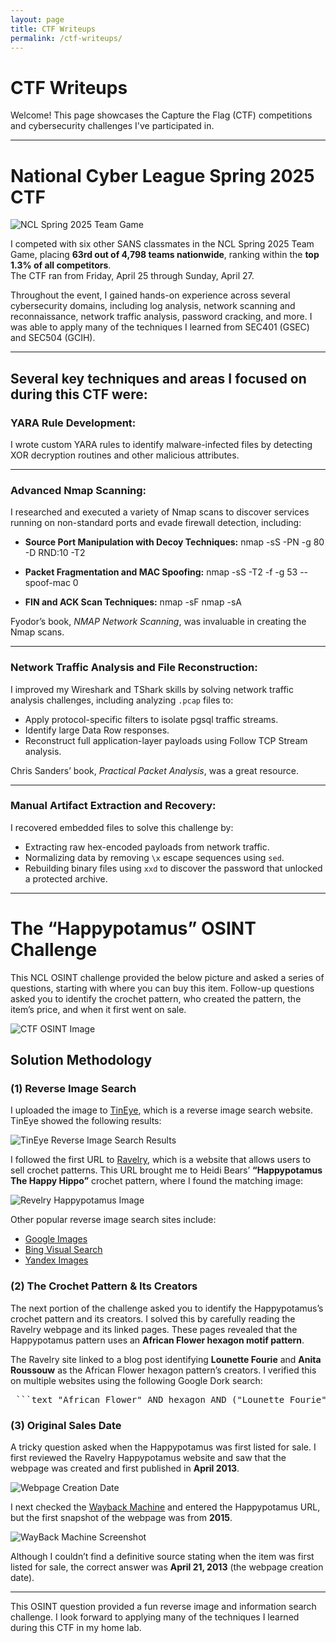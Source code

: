 ```yaml
---
layout: page
title: CTF Writeups
permalink: /ctf-writeups/
---
```


# CTF Writeups

Welcome! This page showcases the Capture the Flag (CTF) competitions and cybersecurity challenges I've participated in.

---

# National Cyber League Spring 2025 CTF

![NCL Spring 2025 Team Game](assets/img/NCL-Team-Game.png)

I competed with six other SANS classmates in the NCL Spring 2025 Team Game, placing **63rd out of 4,798 teams nationwide**, ranking within the **top 1.3% of all competitors**.  
The CTF ran from Friday, April 25 through Sunday, April 27.

Throughout the event, I gained hands-on experience across several cybersecurity domains, including log analysis, network scanning and reconnaissance, network traffic analysis, password cracking, and more. I was able to apply many of the techniques I learned from SEC401 (GSEC) and SEC504 (GCIH).

---

## Several key techniques and areas I focused on during this CTF were:

### YARA Rule Development:

I wrote custom YARA rules to identify malware-infected files by detecting XOR decryption routines and other malicious attributes.

---

### Advanced Nmap Scanning:

I researched and executed a variety of Nmap scans to discover services running on non-standard ports and evade firewall detection, including:

- **Source Port Manipulation with Decoy Techniques:**
nmap -sS -PN -g 80 -D RND:10 -T2

- **Packet Fragmentation and MAC Spoofing:**
nmap -sS -T2 -f -g 53 --spoof-mac 0

- **FIN and ACK Scan Techniques:**
nmap -sF nmap -sA


Fyodor’s book, *NMAP Network Scanning*, was invaluable in creating the Nmap scans.

---

### Network Traffic Analysis and File Reconstruction:

I improved my Wireshark and TShark skills by solving network traffic analysis challenges, including analyzing `.pcap` files to:

- Apply protocol-specific filters to isolate pgsql traffic streams.
- Identify large Data Row responses.
- Reconstruct full application-layer payloads using Follow TCP Stream analysis.

Chris Sanders’ book, *Practical Packet Analysis*, was a great resource.

---

### Manual Artifact Extraction and Recovery:

I recovered embedded files to solve this challenge by:

- Extracting raw hex-encoded payloads from network traffic.
- Normalizing data by removing `\x` escape sequences using `sed`.
- Rebuilding binary files using `xxd` to discover the password that unlocked a protected archive.

---

# The “Happypotamus” OSINT Challenge

This NCL OSINT challenge provided the below picture and asked a series of questions, starting with where you can buy this item. Follow-up questions asked you to identify the crochet pattern, who created the pattern, the item’s price, and when it first went on sale.

![CTF OSINT Image](assets/img/1.png)

## Solution Methodology

### (1) Reverse Image Search

I uploaded the image to [TinEye](https://tineye.com/), which is a reverse image search website. TinEye showed the following results:

![TinEye Reverse Image Search Results](assets/img/2.png)

I followed the first URL to [Ravelry](https://www.ravelry.com/patterns/library/happypotamus-the-happy-hippo), which is a website that allows users to sell crochet patterns. This URL brought me to Heidi Bears’ **“Happypotamus The Happy Hippo”** crochet pattern, where I found the matching image:

![Revelry Happypotamus Image](assets/img/3.png)

Other popular reverse image search sites include:

- [Google Images](https://images.google.com)
- [Bing Visual Search](https://www.bing.com/visualsearch)
- [Yandex Images](https://yandex.com/images)

### (2) The Crochet Pattern & Its Creators

The next portion of the challenge asked you to identify the Happypotamus’s crochet pattern and its creators. I solved this by carefully reading the Ravelry webpage and its linked pages. These pages revealed that the Happypotamus pattern uses an **African Flower hexagon motif pattern**.

The Ravelry site linked to a blog post identifying **Lounette Fourie** and **Anita Roussouw** as the African Flower hexagon pattern’s creators. I verified this on multiple websites using the following Google Dork search:

<pre> ```text "African Flower" AND hexagon AND ("Lounette Fourie" OR "Anita Roussouw") ``` </pre>

### (3) Original Sales Date

A tricky question asked when the Happypotamus was first listed for sale. I first reviewed the Ravelry Happypotamus website and saw that the webpage was created and first published in **April 2013**.

![Webpage Creation Date](assets/img/4.png)

I next checked the [Wayback Machine](https://archive.org) and entered the Happypotamus URL, but the first snapshot of the webpage was from **2015**.

![WayBack Machine Screenshot](assets/img/5.png)

Although I couldn’t find a definitive source stating when the item was first listed for sale, the correct answer was **April 21, 2013** (the webpage creation date).

---

This OSINT question provided a fun reverse image and information search challenge. I look forward to applying many of the techniques I learned during this CTF in my home lab.
